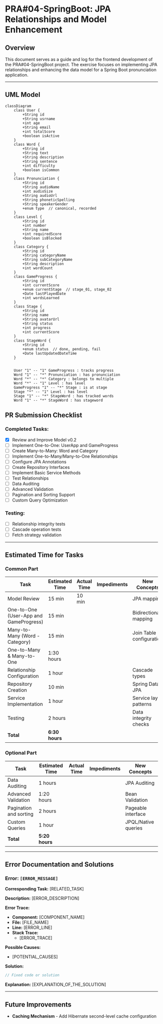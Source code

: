 # PRA#04-SpringBoot: JPA Relationships and Model Enhancement

## Overview

This document serves as a guide and log for the frontend development of the PRA#04-SpringBoot project. The exercise focuses on implementing JPA relationships and enhancing the data model for a Spring Boot pronunciation application.

---

## UML Model

```mermaid
classDiagram
    class User {
        +String id
        +String usrname
        +int age
        +String email
        +int totalScore
        +boolean isActive
    }
    class Word {
        +String id
        +String text
        +String description
        +String sentence
        +int difficulty
        +boolean isCommon
    }
    class Pronunciation {
        +String id
        +String audioName
        +int audioSize
        +String audioUrl
        +String phoneticSpelling
        +String speakerGender
        +enum type  // canonical, recorded 
    }
    class Level {
        +String id
        +int number
        +String name
        +int requiredScore
        +boolean isBlocked
    }
    class Category {
        +String id
        +String categoryName
        +String subCategoryName
        +String description
        +int wordCount
    }
    class GameProgress {
        +String id
        +int currentScore
        +enum currentStage  // stage_01, stage_02 
        +Date lastPlayedDate
        +int wordsLearned
    }
    class Stage {
        +String id
        +String name
        +String avatarUrl
        +String status
        +int progress
        +int currentScore
    }
    class StageWord {
        +String id
        +enum status  // done, pending, fail 
        +Date lastUpdatedDateTime
    }


    User "1" -- "1" GameProgress : tracks progress
    Word "1" -- "*" Pronunciation : has pronunciation
    Word "*" -- "*" Category : belongs to multiple
    Word "*" -- "1" Level : has level
    GameProgress "1" -- "*" Stage : is at stage
    Stage "*" -- "1" Level : has level
    Stage "1" -- "*" StageWord : has tracked words
    Word "1" -- "*" StageWord : has stageword
```

## PR Submission Checklist

### **Completed Tasks**:

- [x]  Review and Improve Model v0.2
- [ ]  Implement One-to-One: UserApp and GameProgress  
- [ ]  Create Many-to-Many: Word and Category
- [ ]  Implement One-to-Many/Many-to-One Relationships
- [ ]  Configure JPA Annotations
- [ ]  Create Repository Interfaces
- [ ]  Implement Basic Service Methods
- [ ]  Test Relationships
- [ ]  Data Auditing
- [ ]  Advanced Validation
- [ ]  Pagination and Sorting Support
- [ ]  Custom Query Optimization

### **Testing**:

- [ ] Relationship integrity tests
- [ ] Cascade operation tests
- [ ] Fetch strategy validation

---

## Estimated Time for Tasks

### Common Part

| Task                                   | Estimated Time | Actual Time | Impediments | New Concepts             |
| -------------------------------------- | -------------- | ----------- | ----------- | ------------------------ |
| Model Review                           | 15 min         | 10 min      |             | JPA mapping              |
| One-to-One (User-App and GameProgress) | 15 min         |             |             | Bidirectional mapping    |
| Many-to-Many (Word - Category)         | 15 min         |             |             | Join Table configuration |
| One-to-Many & Many-to-One              | 1:30 hours     |             |             |                          |
| Relationship Configuration             | 1 hour         |             |             | Cascade types            |
| Repository Creation                    | 10 min         |             |             | Spring Data JPA          |
| Service Implementation                 | 1 hour         |             |             | Service layer patterns   |
| Testing                                | 2 hours        |             |             | Data integrity checks    |
| **Total**                              | **6:30 hours** |             |             |                          |

### Optional Part

| Task                   | Estimated Time | Actual Time | Impediments | New Concepts        |
| ---------------------- | -------------- | ----------- | ----------- | ------------------- |
| Data Auditing          | 1 hours        |             |             | JPA Auditing        |
| Advanced Validation    | 1:20 hours     |             |             | Bean Validation     |
| Pagination and sorting | 2 hours        |             |             | Pageable interface  |
| Custom Queries         | 1 hour         |             |             | JPQL/Native queries |
| **Total**              | **5:20 hours** |             |             |                     |

---

## Error Documentation and Solutions

### Error: `[ERROR_MESSAGE]`

**Corresponding Task:** [RELATED_TASK]

**Description:** [ERROR_DESCRIPTION]

**Error Trace:**

- **Component:** [COMPONENT_NAME]
- **File:** [FILE_NAME]
- **Line:** [ERROR_LINE]
- **Stack Trace:**
  - [ERROR_TRACE]

**Possible Causes:**

- [POTENTIAL_CAUSES]

**Solution:**

```jsx
// Fixed code or solution
```

**Explanation:** [EXPLANATION_OF_THE_SOLUTION]

---

## Future Improvements

- **Caching Mechanism** - Add Hibernate second-level cache configuration
